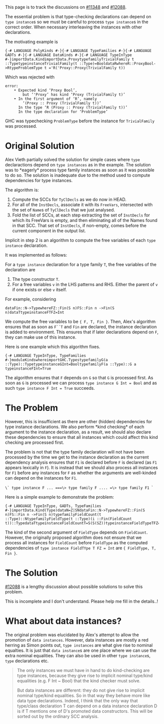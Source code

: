 
This page is to track the discussions on [\#11348](https://gitlab.haskell.org//ghc/ghc/issues/11348) and [\#12088](https://gitlab.haskell.org//ghc/ghc/issues/12088).


The essential problem is that type-checking declarations can depend on `type instance`s so we must be careful to process `type instance`s in the correct order. When necessary interleaving the instances with other declarations.


The motivating example is

```
{-# LANGUAGE PolyKinds #-}{-# LANGUAGE TypeFamilies #-}{-# LANGUAGE GADTs #-}{-# LANGUAGE DataKinds #-}{-# LANGUAGE TypeInType #-}importData.KindimportData.ProxytypefamilyTrivialFamily t ::TypetypeinstanceTrivialFamily(t ::Type)=BooldataRwhereR::ProxyBool->RtypeProblemType t ='R('Proxy::Proxy(TrivialFamily t))
```


Which was rejected with

```wiki
error:
    • Expected kind ‘Proxy Bool’,
        but ‘'Proxy’ has kind ‘Proxy (TrivialFamily t)’
    • In the first argument of ‘R’, namely
        ‘(Proxy :: Proxy (TrivialFamily t))’
      In the type ‘R (Proxy :: Proxy (TrivialFamily t))’
      In the type declaration for ‘ProblemType’
```


GHC was typechecking `ProblemType` before the instance for `TrivialFamily` was processed.

# Original Solution


Alex Vieth partially solved the solution for simple cases where `type` declaractions depend on `type instances` as in the example. The solution was
to \*eagerly\* process type family instances as soon as it was possible to do so. The solution is inadequate due to the method used to compute dependencies for type instances. 


The algorithm is:

1. Compute the SCCs for `TyClDecls` as we do now in HEAD.
1. For all of the `InstDecls`, associate it with its `FreeVars`, intersected with the set of `Name`s of `TyClDecls` that we just analysed.
1. Fold the list of SCCs, at each step extracting the set of `InstDecls` for which its FreeVars is empty, and then eliminating all of the Names found in that SCC. That set of `InstDecls`, if non-empty, comes before the current component in the output list.


Implicit in step 2 is an algorithm to compute the free variables of each `type instance` declaration.


It was implemented as follows:


For a `type instance` declaration for a type family `T`, the free variables of the declaration are

1. The type constructor `T`.
1. For a free variables `v` in the LHS patterns and RHS. Either the parent of `v` if one exists or else `v` itself.


For example, considering

```
dataFin::N->TypewhereFZ::Fin(S n)FS::Fin n ->Fin(S n)dataTtypeinstanceFTFZ=Int
```


We compute the free variables to be `{ F, T, Fin }`. Then, Alex's algorithm ensures that as soon as `F``T` and `Fin` are declared, the instance declaration is added to environment. This ensures that if later declarations depend on `F`, they can make use of this instance.


Here is one example which this algorithm fixes.

```
{-# LANGUAGE TypeInType, TypeFamilies #-}moduleKindswhereimportGHC.TypestypefamilyG(a ::Type)::TypetypeinstanceGInt=BooltypefamilyF(a ::Type)::G a
typeinstanceFInt=True
```


The algorithm ensures that `F` depends on `G` so that `G` is processed first. As soon as `G` is processed we can process `type instance G Int = Bool` and as such `type instance F Int = True` succeeds. 

# The Problem


However, this is insufficient as there are other (hidden) dependencies for type instance declarations. We also perform \*kind checking\* of 
each argument to the instance declaration, as a result, we should also declare these dependencies to ensure that all instances which could affect this kind checking are processed first.


The problem is not that the type family declaration will not have been processed by the time we get to the instance declaration as the current dependency analysis ensures that `F1` is declared before `F` is declared (as `F1` appears lexically in `F`). It is instead that we should also process all instances for `F1` before any instances for `F` as whether the arguments are well-kinded can depend on the instances for `F1`. 

``\`
type instance F ... ===\> type family F .... =\> type family F1
``\`


Here is a simple example to demonstrate the problem:

```
{-# LANGUAGE TypeInType, GADTs, TypeFamilies #-}importData.Kind(Type)dataN=Z|SNdataFin::N->TypewhereFZ::Fin(S n)FS::Fin n ->Fin(S n)typefamilyFieldCount(t ::Type)::NtypefamilyFieldType(t ::Type)(i ::Fin(FieldCount t))::TypedataTtypeinstanceFieldCountT=S(S(SZ))typeinstanceFieldTypeTFZ=Int
```


The kind of the second argument of `FieldType` depends on `FieldCount`. However, the originally proposed algorithm does not ensure that we process all instances for `FieldCount` before `FieldType` as the computed dependencies of `type instance FieldTYpe T FZ = Int` are `{ FieldType, T, Fin }`. 

# The Solution

[\#12088](https://gitlab.haskell.org//ghc/ghc/issues/12088) is a lengthy discussion about possible solutions to solve this problem.


This is incomplete and I don't understand. Please help me fill in the details..!

# What about data instances?


The original problem was elucidated by Alex's attempt to allow the promotion of `data instances`. However, data instances are mostly a red herring as Simon points out, `type instances` are what give rise to nominal equalties. It
is just that `data instance`s are one place where we can use the extra nominal equalities. They can also be used in other `type instance`s, `type` declarations etc. 

>
> The only instances we must have in hand to do kind-checking are type instances, because they give rise to implicit nominal type/kind equalities (e.g. F Int \~ Bool) that the kind checker must solve.
>
>
> But data instances are different: they do not give rise to implicit nominal type/kind equalities. So in that way they behave more like data type declarations. Indeed, I think that the only way that type/class declaration T can depend on a data instance declaration D is if T mentions one of D's promoted data constructors. This will be sorted out by the ordinary SCC analysis.
